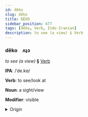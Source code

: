 ```yaml
---
id: dêko
slug: dêko
title: DÊKO
sidebar_position: 477
tags: [dêko, Verb, Indo-Iranian]
description: to see (a view) § Verb
---
```


### dêko&emsp;<span kind="abugida">ʌʇɔ</span>

*to see (a view)* **§** [Verb](../../tags/Verb)

**IPA**: /ˈde.kɑ/

**Verb**: to see/look at

**Noun**: a sight/view

**Modifier**: visible

<details>
    <summary>Origin</summary>
    Hindi देखा dekhā (perfective of देखना dekhnā) [d̪eːkʰäː]<br/>
    <em>Indo-Iranian Language Family</em>
</details>